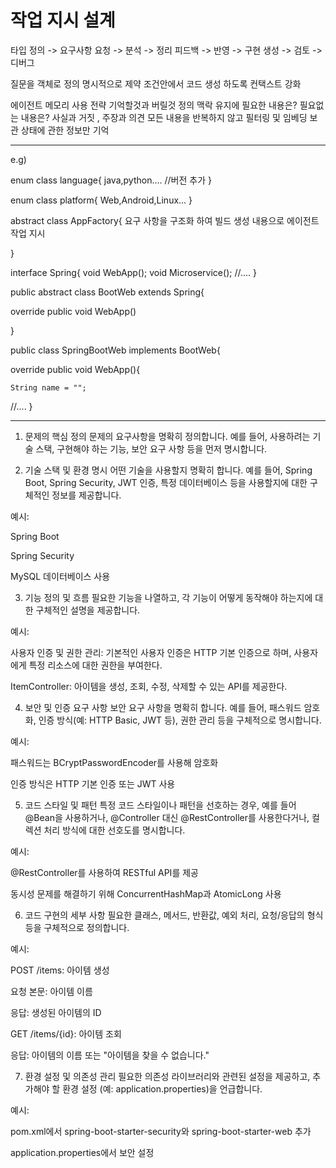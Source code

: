 # 작업 지시 설계

타입 정의 -> 요구사항 요청 -> 분석 -> 정리
피드백 -> 반영 -> 구현 생성 -> 검토 -> 디버그

질문을 객체로 정의
명시적으로 제약 조건안에서 코드 생성 하도록 컨택스트 강화

에이전트 메모리 사용 전략
기억할것과 버릴것 정의
맥락 유지에 필요한 내용은?
필요없는 내용은?
  사실과 거짓 , 주장과 의견 
 모든 내용을 반복하지 않고 필터링 및 임베딩 보관
 상태에 관한 정보만 기억 

---

e.g)

enum class language{
java,python....
//버전 추가
}


enum class platform{
Web,Android,Linux...
}


abstract class AppFactory{
요구 사항을 구조화 하여 빌드
생성 내용으로 에이전트 작업 지시

}

interface Spring{
void WebApp();
void Microservice();
//....
}

public abstract class BootWeb extends Spring{

override public void WebApp()

}

public class SpringBootWeb implements BootWeb{

override public void WebApp(){
    
    String name = "";
  //....
}

---



1. 문제의 핵심 정의
   문제의 요구사항을 명확히 정의합니다. 예를 들어, 사용하려는 기술 스택, 구현해야 하는 기능, 보안 요구 사항 등을 먼저 명시합니다.

2. 기술 스택 및 환경 명시
   어떤 기술을 사용할지 명확히 합니다. 예를 들어, Spring Boot, Spring Security, JWT 인증, 특정 데이터베이스 등을 사용할지에 대한 구체적인 정보를 제공합니다.

예시:

Spring Boot

Spring Security

MySQL 데이터베이스 사용

3. 기능 정의 및 흐름
   필요한 기능을 나열하고, 각 기능이 어떻게 동작해야 하는지에 대한 구체적인 설명을 제공합니다.

예시:

사용자 인증 및 권한 관리: 기본적인 사용자 인증은 HTTP 기본 인증으로 하며, 사용자에게 특정 리소스에 대한 권한을 부여한다.

ItemController: 아이템을 생성, 조회, 수정, 삭제할 수 있는 API를 제공한다.

4. 보안 및 인증 요구 사항
   보안 요구 사항을 명확히 합니다. 예를 들어, 패스워드 암호화, 인증 방식(예: HTTP Basic, JWT 등), 권한 관리 등을 구체적으로 명시합니다.

예시:

패스워드는 BCryptPasswordEncoder를 사용해 암호화

인증 방식은 HTTP 기본 인증 또는 JWT 사용

5. 코드 스타일 및 패턴
   특정 코드 스타일이나 패턴을 선호하는 경우, 예를 들어 @Bean을 사용하거나, @Controller 대신 @RestController를 사용한다거나, 컬렉션 처리 방식에 대한 선호도를 명시합니다.

예시:

@RestController를 사용하여 RESTful API를 제공

동시성 문제를 해결하기 위해 ConcurrentHashMap과 AtomicLong 사용

6. 코드 구현의 세부 사항
   필요한 클래스, 메서드, 반환값, 예외 처리, 요청/응답의 형식 등을 구체적으로 정의합니다.

예시:

POST /items: 아이템 생성

요청 본문: 아이템 이름

응답: 생성된 아이템의 ID

GET /items/{id}: 아이템 조회

응답: 아이템의 이름 또는 "아이템을 찾을 수 없습니다."

7. 환경 설정 및 의존성 관리
   필요한 의존성 라이브러리와 관련된 설정을 제공하고, 추가해야 할 환경 설정 (예: application.properties)을 언급합니다.

예시:

pom.xml에서 spring-boot-starter-security와 spring-boot-starter-web 추가

application.properties에서 보안 설정
